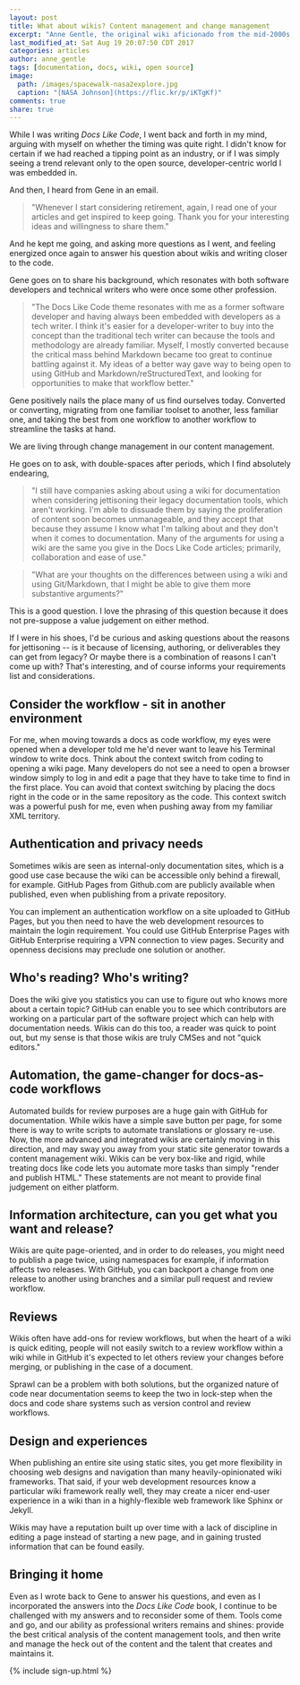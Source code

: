 ```yaml
---
layout: post
title: What about wikis? Content management and change management
excerpt: "Anne Gentle, the original wiki aficionado from the mid-2000s, discusses their relevance today."
last_modified_at: Sat Aug 19 20:07:50 CDT 2017
categories: articles
author: anne_gentle
tags: [documentation, docs, wiki, open source]
image:
  path: /images/spacewalk-nasa2explore.jpg
  caption: "[NASA Johnson](https://flic.kr/p/iKTgKf)"
comments: true
share: true
---
```


While I was writing _Docs Like Code_, I went back and forth in my mind, arguing with myself on whether the timing was quite right. I didn't know for certain if we had reached a tipping point as an industry, or if I was simply seeing a trend relevant only to the open source, developer-centric world I was embedded in.

And then, I heard from Gene in an email.

> "Whenever I start considering retirement, again, I read one of your articles
> and get inspired to keep going.  Thank you for your interesting ideas and
> willingness to share them."

And he kept me going, and asking more questions as I went, and feeling energized once again to answer his question about wikis and writing closer to the code.

Gene goes on to share his background, which resonates with both software developers and technical writers who were once some other profession.

> "The Docs Like Code theme resonates with me as a former software developer
> and having always been embedded with developers as a tech writer.  I think
> it's easier for a developer-writer to buy into the concept than the
> traditional tech writer can because the tools and methodology are already
> familiar.  Myself, I mostly converted because the critical mass behind
> Markdown became too great to continue battling against it.  My ideas of a
> better way gave way to being open to using GitHub and
> Markdown/reStructuredText, and looking for opportunities to make that
> workflow better."

Gene positively nails the place many of us find ourselves today. Converted or converting, migrating from one familiar toolset to another, less familiar one, and taking the best from one workflow to another workflow to streamline the tasks at hand.

We are living through change management in our content management.

He goes on to ask, with double-spaces after periods, which I find absolutely endearing,

> "I still have companies asking about using a wiki for documentation when
> considering jettisoning their legacy documentation tools, which aren't
> working.  I'm able to dissuade them by saying the proliferation of content
> soon becomes unmanageable, and they accept that because they assume I know
> what I'm talking about and they don't when it comes to documentation.  Many
> of the arguments for using a wiki are the same you give in the Docs Like Code
> articles; primarily, collaboration and ease of use."

> "What are your thoughts on the differences between using a wiki and using
> Git/Markdown, that I might be able to give them more substantive arguments?"

This is a good question. I love the phrasing of this question because it does not pre-suppose a value judgement on either method.

If I were in his shoes, I'd be curious and asking questions about the reasons for jettisoning -- is it because of licensing, authoring, or deliverables they can get from legacy? Or maybe there is a combination of reasons I can't come up with? That's interesting, and of course informs your requirements list and considerations.

## Consider the workflow - sit in another environment

For me, when moving towards a docs as code workflow, my eyes were opened when a developer told me he'd never want to leave his Terminal window to write docs. Think about the context switch from coding to opening a wiki page. Many developers do not see a need to open a browser window simply to log in and edit a page that they have to take time to find in the first place. You can avoid that context switching by placing the docs right in the code or in the same repository as the code. This context switch was a powerful push for me, even when pushing away from my familiar XML territory.

## Authentication and privacy needs

Sometimes wikis are seen as internal-only documentation sites, which is a good use case because the wiki can be accessible only behind a firewall, for example. GitHub Pages from Github.com are publicly available when published, even when publishing from a private repository.

You can implement an authentication workflow on a site uploaded to GitHub Pages, but you then need to have the web development resources to maintain the login requirement. You could use GitHub Enterprise Pages with GitHub Enterprise requiring a VPN connection to view pages. Security and openness decisions may preclude one solution or another.

## Who's reading? Who's writing?

Does the wiki give you statistics you can use to figure out who knows more about a certain topic? GitHub can enable you to see which contributors are working on a particular part of the software project which can help with documentation needs. Wikis can do this too, a reader was quick to point out, but my sense is that those wikis are truly CMSes and not "quick editors."

## Automation, the game-changer for docs-as-code workflows

Automated builds for review purposes are a huge gain with GitHub for documentation. While wikis have a simple save button per page, for some there is way to write scripts to automate translations or glossary re-use. Now, the more advanced and integrated wikis are certainly moving in this direction, and may sway you away from your static site generator towards a content management wiki. Wikis can be very box-like and rigid, while treating docs like code lets you automate more tasks than simply "render and publish HTML." These statements are not meant to provide final judgement on either platform.

## Information architecture, can you get what you want and release?

Wikis are quite page-oriented, and in order to do releases, you might need to publish a page twice, using namespaces for example, if information affects two releases. With GitHub, you can backport a change from one release to another using branches and a similar pull request and review workflow.

## Reviews

Wikis often have add-ons for review workflows, but when the heart of a wiki is quick editing, people will not easily switch to a review workflow within a wiki while in GitHub it's expected to let others review your changes before merging, or publishing in the case of a document.

Sprawl can be a problem with both solutions, but the organized nature of code near documentation seems to keep the two in lock-step when the docs and code share systems such as version control and review workflows.

## Design and experiences

When publishing an entire site using static sites, you get more flexibility in choosing web designs and navigation than many heavily-opinionated wiki frameworks. That said, if your web development resources know a particular wiki framework really well, they may create a nicer end-user experience in a wiki  than in a highly-flexible web framework like Sphinx or Jekyll.

Wikis may have a reputation built up over time with a lack of discipline in editing a page instead of starting a new page, and in gaining trusted information that can be found easily.

## Bringing it home

Even as I wrote back to Gene to answer his questions, and even as I incorporated the answers into the _Docs Like Code_ book, I continue to be challenged with my answers and to reconsider some of them. Tools come and go, and our ability as professional writers remains and shines: provide the best critical analysis of the content management tools, and then write and manage the heck out of the content and the talent that creates and maintains it.

{% include sign-up.html %}
